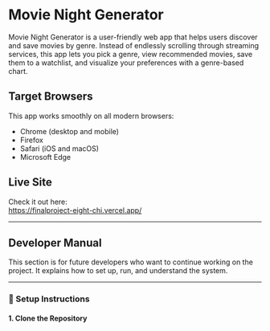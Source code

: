 # Movie Night Generator

Movie Night Generator is a user-friendly web app that helps users discover and save movies by genre. Instead of endlessly scrolling through streaming services, this app lets you pick a genre, view recommended movies, save them to a watchlist, and visualize your preferences with a genre-based chart.

## Target Browsers

This app works smoothly on all modern browsers:

- Chrome (desktop and mobile)
- Firefox
- Safari (iOS and macOS)
- Microsoft Edge

## Live Site

Check it out here:  
https://finalproject-eight-chi.vercel.app/

---

## Developer Manual

This section is for future developers who want to continue working on the project. It explains how to set up, run, and understand the system.

---

### 🔧 Setup Instructions

#### 1. Clone the Repository

```bash
